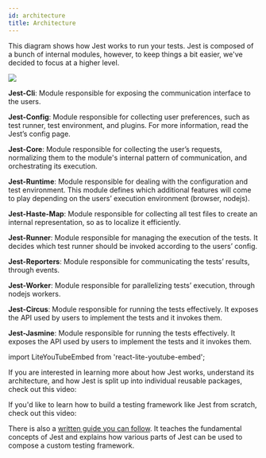 ```yaml
---
id: architecture
title: Architecture
---
```


This diagram shows how Jest works to run your tests. Jest is composed of a bunch of internal modules, however, to keep things a bit easier, we've decided to focus at a higher level.

![](https://i.imgur.com/qGVNhBB.png)

**Jest-Cli**: Module responsible for exposing the communication interface to the users.

**Jest-Config**: Module responsible for collecting user preferences, such as test runner, test environment, and plugins. For more information, read the Jest’s config page.

**Jest-Core**: Module responsible for collecting the user’s requests, normalizing them to the module's internal pattern of communication, and orchestrating its execution.

**Jest-Runtime**: Module responsible for dealing with the configuration and test environment. This module defines which additional features will come to play depending on the users’ execution environment (browser, nodejs).

**Jest-Haste-Map**: Module responsible for collecting all test files to create an internal representation, so as to localize it efficiently.

**Jest-Runner**: Module responsible for managing the execution of the tests. It decides which test runner should be invoked according to the users’ config.

**Jest-Reporters**: Module responsible for communicating the tests’ results, through events.

**Jest-Worker**: Module responsible for parallelizing tests’ execution, through nodejs workers.

**Jest-Circus**: Module responsible for running the tests effectively. It exposes the API used by users to implement the tests and it invokes them.

**Jest-Jasmine**: Module responsible for running the tests effectively. It exposes the API used by users to implement the tests and it invokes them.

import LiteYouTubeEmbed from 'react-lite-youtube-embed';

If you are interested in learning more about how Jest works, understand its architecture, and how Jest is split up into individual reusable packages, check out this video:

<LiteYouTubeEmbed id="3YDiloj8_d0" />

If you'd like to learn how to build a testing framework like Jest from scratch, check out this video:

<LiteYouTubeEmbed id="B8FbUK0WpVU" />

There is also a [written guide you can follow](https://cpojer.net/posts/building-a-javascript-testing-framework). It teaches the fundamental concepts of Jest and explains how various parts of Jest can be used to compose a custom testing framework.
